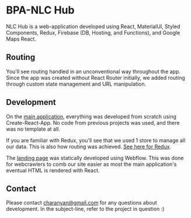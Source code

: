 # BPA-NLC Hub

NLC Hub is a web-application developed using React, MaterialUI, Styled Components, Redux, Firebase (DB, Hosting, and Functions), and Google Maps React.

## Routing

You'll see routing handled in an unconventional way throughout the app. Since the app was created without React Router initially, we added routing through custom state management and URL manipulation.


## Development
On the [main application](https://bpa-nlc.com/app), everything was developed from scratch using Create-React-App. No code from previous projects was used, and there was no template at all.

If you are familiar with Redux, you'll see that we used 1 store to manage all our data. This is also how routing was achieved. [See here for Redux](https://github.com/CharanSriram/BPA-NLC-Planner/blob/main/BPA%20Web%20Design/bpa-nlc-webdesign/src/redux_guts/redux.js).

The [landing page](https://bpa-nlc.com) was statically developed using Webflow. This was done for webcrawlers to comb our site easier as most the main application's eventual HTML is rendered with React.

## Contact
Please contact charanyan@gmail.com for any questions about development. In the subject-line, refer to the project in question :)